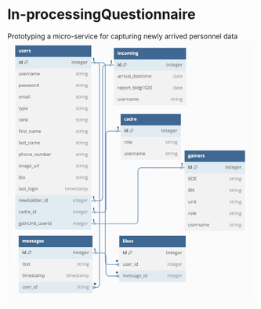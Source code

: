 # In-processingQuestionnaire
Prototyping a micro-service for capturing newly arrived personnel data
![Schema of Database](https://github.com/CrissyMichelle/In-processingQuestionnaire/blob/main/static/Database%20Schema.jpg)
